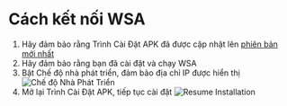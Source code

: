 # Cách kết nối WSA
1. Hãy đảm bảo rằng Trình Cài Đặt APK đã được cập nhật lên [phiên bản mới nhất](https://github.com/Paving-Base/APK-Installer/releases "APK Installer")
2. Hãy đảm bảo rằng bạn đã cài đặt và chạy WSA
3. Bật Chế độ nhà phát triển, đảm bảo địa chỉ IP được hiển thị ![Chế độ Nhà Phát Triển](https://raw.githubusercontent.com/Paving-Base/APK-Installer/screenshots/Documents/Tutorials/How%20To%20Connect%20WSA/Images/Snipaste_2021-10-22_14-57-56.png)
4. Mở lại Trình Cài Đặt APK, tiếp tục cài đặt ![Resume Installation](https://raw.githubusercontent.com/Paving-Base/APK-Installer/screenshots/Documents/Tutorials/How%20To%20Connect%20WSA/Images/Snipaste_2021-10-22_15-10-06.png)

